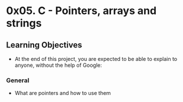 # 0x05. C - Pointers, arrays and strings
## Learning Objectives
* At the end of this project, you are expected to be able to explain to anyone, without the help of Google:
### General 
* What are pointers and how to use them

